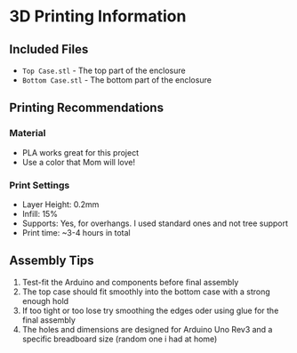 # 3D Printing Information

## Included Files
- `Top Case.stl` - The top part of the enclosure
- `Bottom Case.stl` - The bottom part of the enclosure

## Printing Recommendations
### Material
- PLA works great for this project
- Use a color that Mom will love!

### Print Settings
- Layer Height: 0.2mm
- Infill: 15%
- Supports: Yes, for overhangs. I used standard ones and not tree support
- Print time: ~3-4 hours in total

## Assembly Tips
1. Test-fit the Arduino and components before final assembly
2. The top case should fit smoothly into the bottom case with a strong enough hold
3. If too tight or too lose try smoothing the edges oder using glue for the final assembly
4. The holes and dimensions are designed for Arduino Uno Rev3 and a specific breadboard size (random one i had at home) 

